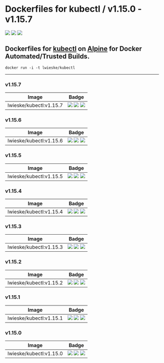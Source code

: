 # Dockerfiles for kubectl / v1.15.0 - v1.15.7

[![](https://images.microbadger.com/badges/image/lwieske/kubectl.svg)](https://microbadger.com/images/lwieske/kubectl "Get your own image badge on microbadger.com")
[![](https://images.microbadger.com/badges/version/lwieske/kubectl.svg)](https://microbadger.com/images/lwieske/kubectl "Get your own version badge on microbadger.com")
[![](https://images.microbadger.com/badges/commit/lwieske/kubectl.svg)](https://microbadger.com/images/lwieske/kubectl "Get your own commit badge on microbadger.com")

## **Dockerfiles** for [kubectl](https://kubernetes.io/docs/reference/kubectl/kubectl/) on [Alpine](https://registry.hub.docker.com/_/alpine/) for Docker Automated/Trusted Builds.

```
docker run -i -t lwieske/kubectl 
```

***

### v1.15.7

| Image | Badge |
| ----- | ----- |
| lwieske/kubectl:v1.15.7 | [![](https://images.microbadger.com/badges/image/lwieske/kubectl:v1.15.7.svg)](https://microbadger.com/images/lwieske/kubectl:v1.15.7 "Get your own image badge on microbadger.com") [![](https://images.microbadger.com/badges/version/lwieske/kubectl:v1.15.7.svg)](https://microbadger.com/images/lwieske/kubectl:v1.15.7 "Get your own version badge on microbadger.com") [![](https://images.microbadger.com/badges/commit/lwieske/kubectl:v1.15.7.svg)](https://microbadger.com/images/lwieske/kubectl:v1.15.7 "Get your own commit badge on microbadger.com") |

### v1.15.6

| Image | Badge |
| ----- | ----- |
| lwieske/kubectl:v1.15.6 | [![](https://images.microbadger.com/badges/image/lwieske/kubectl:v1.15.6.svg)](https://microbadger.com/images/lwieske/kubectl:v1.15.6 "Get your own image badge on microbadger.com") [![](https://images.microbadger.com/badges/version/lwieske/kubectl:v1.15.6.svg)](https://microbadger.com/images/lwieske/kubectl:v1.15.6 "Get your own version badge on microbadger.com") [![](https://images.microbadger.com/badges/commit/lwieske/kubectl:v1.15.6.svg)](https://microbadger.com/images/lwieske/kubectl:v1.15.6 "Get your own commit badge on microbadger.com") |

### v1.15.5

| Image | Badge |
| ----- | ----- |
| lwieske/kubectl:v1.15.5 | [![](https://images.microbadger.com/badges/image/lwieske/kubectl:v1.15.5.svg)](https://microbadger.com/images/lwieske/kubectl:v1.15.5 "Get your own image badge on microbadger.com") [![](https://images.microbadger.com/badges/version/lwieske/kubectl:v1.15.5.svg)](https://microbadger.com/images/lwieske/kubectl:v1.15.5 "Get your own version badge on microbadger.com") [![](https://images.microbadger.com/badges/commit/lwieske/kubectl:v1.15.5.svg)](https://microbadger.com/images/lwieske/kubectl:v1.15.5 "Get your own commit badge on microbadger.com") |

### v1.15.4

| Image | Badge |
| ----- | ----- |
| lwieske/kubectl:v1.15.4 | [![](https://images.microbadger.com/badges/image/lwieske/kubectl:v1.15.4.svg)](https://microbadger.com/images/lwieske/kubectl:v1.15.4 "Get your own image badge on microbadger.com") [![](https://images.microbadger.com/badges/version/lwieske/kubectl:v1.15.4.svg)](https://microbadger.com/images/lwieske/kubectl:v1.15.4 "Get your own version badge on microbadger.com") [![](https://images.microbadger.com/badges/commit/lwieske/kubectl:v1.15.4.svg)](https://microbadger.com/images/lwieske/kubectl:v1.15.4 "Get your own commit badge on microbadger.com") |

### v1.15.3

| Image | Badge |
| ----- | ----- |
| lwieske/kubectl:v1.15.3 | [![](https://images.microbadger.com/badges/image/lwieske/kubectl:v1.15.3.svg)](https://microbadger.com/images/lwieske/kubectl:v1.15.3 "Get your own image badge on microbadger.com") [![](https://images.microbadger.com/badges/version/lwieske/kubectl:v1.15.3.svg)](https://microbadger.com/images/lwieske/kubectl:v1.15.3 "Get your own version badge on microbadger.com") [![](https://images.microbadger.com/badges/commit/lwieske/kubectl:v1.15.3.svg)](https://microbadger.com/images/lwieske/kubectl:v1.15.3 "Get your own commit badge on microbadger.com") |

### v1.15.2

| Image | Badge |
| ----- | ----- |
| lwieske/kubectl:v1.15.2 | [![](https://images.microbadger.com/badges/image/lwieske/kubectl:v1.15.2.svg)](https://microbadger.com/images/lwieske/kubectl:v1.15.2 "Get your own image badge on microbadger.com") [![](https://images.microbadger.com/badges/version/lwieske/kubectl:v1.15.2.svg)](https://microbadger.com/images/lwieske/kubectl:v1.15.2 "Get your own version badge on microbadger.com") [![](https://images.microbadger.com/badges/commit/lwieske/kubectl:v1.15.2.svg)](https://microbadger.com/images/lwieske/kubectl:v1.15.2 "Get your own commit badge on microbadger.com") |

### v1.15.1

| Image | Badge |
| ----- | ----- |
| lwieske/kubectl:v1.15.1 | [![](https://images.microbadger.com/badges/image/lwieske/kubectl:v1.15.1.svg)](https://microbadger.com/images/lwieske/kubectl:v1.15.1 "Get your own image badge on microbadger.com") [![](https://images.microbadger.com/badges/version/lwieske/kubectl:v1.15.1.svg)](https://microbadger.com/images/lwieske/kubectl:v1.15.1 "Get your own version badge on microbadger.com") [![](https://images.microbadger.com/badges/commit/lwieske/kubectl:v1.15.1.svg)](https://microbadger.com/images/lwieske/kubectl:v1.15.1 "Get your own commit badge on microbadger.com") |

### v1.15.0

| Image | Badge |
| ----- | ----- |
| lwieske/kubectl:v1.15.0 | [![](https://images.microbadger.com/badges/image/lwieske/kubectl:v1.15.0.svg)](https://microbadger.com/images/lwieske/kubectl:v1.15.0 "Get your own image badge on microbadger.com") [![](https://images.microbadger.com/badges/version/lwieske/kubectl:v1.15.0.svg)](https://microbadger.com/images/lwieske/kubectl:v1.15.0 "Get your own version badge on microbadger.com") [![](https://images.microbadger.com/badges/commit/lwieske/kubectl:v1.15.0.svg)](https://microbadger.com/images/lwieske/kubectl:v1.15.0 "Get your own commit badge on microbadger.com") |

